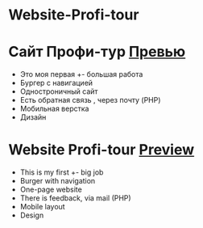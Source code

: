 # Website-Profi-tour 
# Сайт Профи-тур [Превью](https://pythonandreevih.github.io/Website-Profi-tour/)
- Это моя первая +- большая работа
- Бургер с навигацией 
- Одностроничный сайт
- Есть обратная связь , через почту (PHP)
- Мобильная верстка
- Дизайн

# Website Profi-tour  [Preview](https://pythonandreevih.github.io/Website-Profi-tour/)
- This is my first +- big job
- Burger with navigation 
- One-page website
- There is feedback, via mail (PHP)
- Mobile layout
- Design


